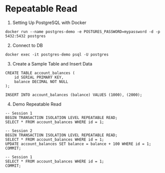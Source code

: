 # Repeatable Read
1. Setting Up PostgreSQL with Docker
```shell
docker run --name postgres-demo -e POSTGRES_PASSWORD=mypassword -d -p 5432:5432 postgres
```

2. Connect to DB
```shell
docker exec -it postgres-demo psql -U postgres
```

3. Create a Sample Table and Insert Data
```shell
CREATE TABLE account_balances (
    id SERIAL PRIMARY KEY,
    balance DECIMAL NOT NULL
);

INSERT INTO account_balances (balance) VALUES (1000), (2000);
```

4. Demo Repeatable Read
```shell
-- Session 1
BEGIN TRANSACTION ISOLATION LEVEL REPEATABLE READ;
SELECT * FROM account_balances WHERE id = 1;
```
```shell
-- Session 2
BEGIN TRANSACTION ISOLATION LEVEL REPEATABLE READ;
SELECT * FROM account_balances WHERE id = 1;
UPDATE account_balances SET balance = balance + 100 WHERE id = 1;
COMMIT;
```
```shell
-- Session 1
SELECT * FROM account_balances WHERE id = 1;
COMMIT;
```